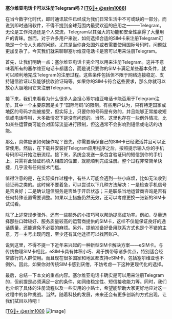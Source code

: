 **塞尔维亚电话卡可以注册Telegram吗？[[TG💪+ @esim1088](https://t.me/s/esim1088)]**

在当今数字化时代，即时通讯软件已经成为我们日常生活中不可或缺的一部分。而说到即时通讯软件，不得不提到全球范围内最受欢迎的应用之一——Telegram。无论是工作沟通还是个人交流，Telegram以其强大的功能和安全性赢得了大量用户的青睐。然而，对于许多用户来说，如何选择合适的SIM卡来注册Telegram可能是一个令人头疼的问题。尤其是当你身处国外或者需要使用国际号码时，问题就更加复杂了。今天我们就来聊聊塞尔维亚电话卡是否可以用来注册Telegram。

首先，让我们明确一点：塞尔维亚电话卡完全可以用来注册Telegram。这并不意味着所有的塞尔维亚电话卡都适合，而是说只要你的SIM卡满足某些基本条件，就可以顺利地完成Telegram的注册过程。这些条件包括但不限于网络连接稳定、支持短信验证以及能够接收验证码等。如果你的SIM卡符合这些要求，那么你就可以放心大胆地用它来注册Telegram。

接下来，我们来看看为什么很多人会担心塞尔维亚电话卡能否用于Telegram注册。其中一个主要原因是关于“国际号码”的限制。有些用户认为，只有特定国家或地区的号码才能被接受，但实际上，只要你的号码是有效的，并且能够正常接收短信或电话呼叫，大多数情况下是没有问题的。当然，这里也存在一些例外情况，比如某些运营商可能会对国际流量进行限制，但这通常不会影响到短信或电话的功能。

那么，具体应该如何操作呢？首先，你需要确保自己的SIM卡已经激活并且可以正常使用。然后，在下载并安装好Telegram应用程序之后，按照提示输入你的手机号码即可开始注册流程。接下来，系统会发送一条包含验证码的短信到你的手机上，只需将此验证码填入相应的位置，就能顺利完成注册。整个过程非常简单快捷，几乎没有任何技术门槛。

值得注意的是，在实际操作过程中，有些人可能会遇到一些小麻烦，比如无法收到验证码之类的。这时候不要着急，可以尝试以下几种方法解决：一是检查手机信号是否良好；二是确认短信服务是否处于开启状态；三是联系当地运营商咨询是否有任何特殊设置需要调整。如果以上措施仍然无效，还可以考虑更换一张新的SIM卡试试看。

除了上述常规步骤外，还有一些额外的小技巧可以帮助提高成功率。例如，尽量选择那些口碑较好、服务质量较高的运营商提供的SIM卡，这样不仅能保证良好的通话质量，还能避免不必要的麻烦。另外，提前准备好备用联系方式也是个不错的主意，万一主号出现问题，至少还有其他途径可以找回账户。

说到这里，不得不提一下近年来兴起的一种新型SIM卡解决方案——eSIM卡。与传统物理SIM卡相比，eSIM卡具有体积小巧、易于携带等诸多优点，特别适合经常旅行的人群使用。而且现在很多国家和地区都支持eSIM卡，包括塞尔维亚也不例外。因此，如果你对传统SIM卡感到厌倦，不妨考虑一下这种更现代化的选择。

最后，总结一下本文的重点内容。塞尔维亚电话卡确实是可以用来注册Telegram的，但前提是必须满足一定的条件，如网络稳定性、短信接收能力等。同时，我们也介绍了具体的注册流程以及一些实用的小贴士，希望能帮助大家更好地应对这一过程中的各种挑战。当然，随着科技的发展，未来还会有更多创新的方式出现，让我们拭目以待吧！

[[TG💪+ @esim1088](https://t.me/s/esim1088) ![Image](https://i.postimg.cc/4NQfJmqS/Snipaste-2025-05-13-00-14-12.png)]